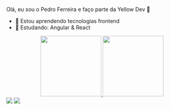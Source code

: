 Olá, eu sou o Pedro Ferreira e faço parte da Yellow Dev 👋

- 🔭 Estou aprendendo tecnologias frontend
- 🌱 Estudando: Angular & React


<div align="center">
  <a href="https://beacons.ai/yellowdev">
  <img  height="160em" src="https://github-readme-stats.vercel.app/api?username=pedroantoniosi&show_icons=true&theme=highcontrast&include_all_commits=true&count_private=true"/>
  <img height="160em" src="https://github-readme-stats.vercel.app/api/top-langs/?username=pedroantoniosi&layout=compact&langs_count=7&theme=highcontrast"/>
</div>

<div> 
  <a href="https://www.instagram.com/yellow_dev/" target="_blank"><img src="https://img.shields.io/badge/-Instagram-%23E4405F?style=for-the-badge&logo=instagram&logoColor=white" target="_blank"></a>
  <a href="https://www.linkedin.com/in/pedro-ferreira-3b2465187/" target="_blank"><img src="https://img.shields.io/badge/-LinkedIn-%230077B5?style=for-the-badge&logo=linkedin&logoColor=white" target="_blank"></a></div>
